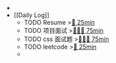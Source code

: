 -
- [[Daily Log]]
	- TODO Resume >[🍅 25min](#agenda-pomo://?t=f-1693489649815-1500)
	- TODO 项目面试 >[🍅🍅🍅 75min](#agenda-pomo://?t=f-1693275449682-1500%2Cf-1693277387661-1500%2Cf-1693281684836-1500)
	- TODO css 面试题 >[🍅🍅🍅 75min](#agenda-pomo://?t=f-1694078429108-1500%2Cf-1694098049249-1500%2Cf-1694100475425-1500)
	- TODO leetcode >[🍅 25min](#agenda-pomo://?t=f-1694147666670-1500)
	-